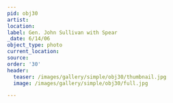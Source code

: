 ```yaml
---
pid: obj30
artist:
location:
label: Gen. John Sullivan with Spear
_date: 6/14/06
object_type: photo
current_location:
source:
order: '30'
header:
  teaser: /images/gallery/simple/obj30/thumbnail.jpg
  image: /images/gallery/simple/obj30/full.jpg

---
```


